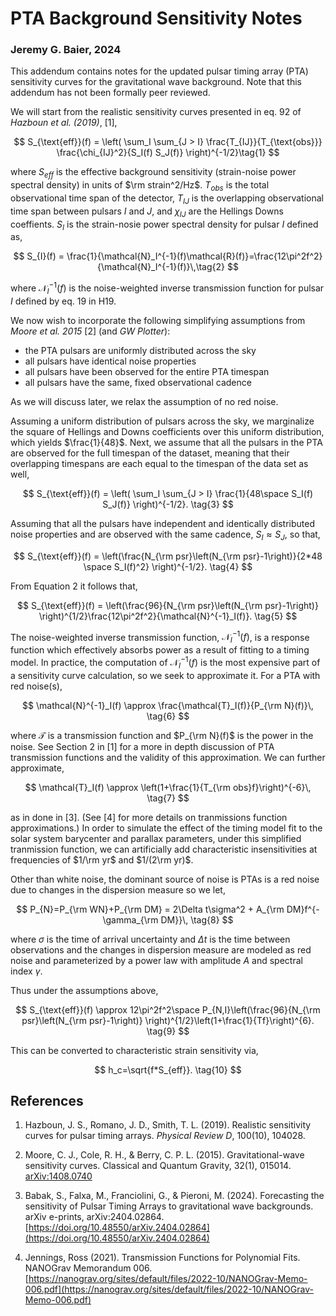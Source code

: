 # PTA Background Sensitivity Notes

### Jeremy G. Baier, 2024

This addendum contains notes for the updated pulsar timing array (PTA) sensitivity curves for the gravitational wave background. Note that this addendum has not been formally peer reviewed.

We will start from the realistic sensitivity curves presented in eq. 92 of *Hazboun et al. (2019)*, [1], 

$$
S_{\text{eff}}(f) = \left( \sum_I \sum_{J > I} \frac{T_{IJ}}{T_{\text{obs}}} \frac{\chi_{IJ}^2}{S_I(f) S_J(f)} \right)^{-1/2}\tag{1}
$$

where $S_{eff}$ is the effective background sensitivity (strain-noise power spectral density) in units of $\rm strain^2/Hz$. $T_{obs}$ is the total observational time span of the detector, $T_{IJ}$ is the overlapping observational time span between pulsars $I$ and $J$, and $\chi_{IJ}$ are the Hellings Downs coeffients. $S_I$ is the strain-nosie power spectral density for pulsar $I$ defined as,

$$
S_{I}(f) = \frac{1}{\mathcal{N}_I^{-1}(f)\mathcal{R}(f)}=\frac{12\pi^2f^2}{\mathcal{N}_I^{-1}(f)}\,\tag{2}
$$

where $\mathcal{N}_I^{-1}(f)$ is the noise-weighted inverse transmission function for pulsar $I$ defined by eq. 19 in H19.

We now wish to incorporate the following simplifying assumptions from *Moore et al. 2015* [2] (and *GW Plotter*):
- the PTA pulsars are uniformly distributed across the sky
- all pulsars have identical noise properties
- all pulsars have been observed for the entire PTA timespan
- all pulsars have the same, fixed observational cadence

As we will discuss later, we relax the assumption of no red noise.

Assuming a uniform distribution of pulsars across the sky, we marginalize the square of Hellings and Downs coefficients over this uniform distribution, which yields $\frac{1}{48}$. Next, we assume that all the pulsars in the PTA are observed for the full timespan of the dataset, meaning that their overlapping timespans are each equal to the timespan of the data set as well,

$$
S_{\text{eff}}(f) = \left( \sum_I \sum_{J > I} \frac{1}{48\space S_I(f) S_J(f)} \right)^{-1/2}.
\tag{3}
$$ 

Assuming that all the pulsars have independent and identically distributed noise properties and are observed with the same cadence, $S_I \approx S_J$, so that,

$$
S_{\text{eff}}(f) = \left(\frac{N_{\rm psr}\left(N_{\rm psr}-1\right)}{2*48 \space S_I(f)^2} \right)^{-1/2}.
\tag{4}
$$

From Equation 2 it follows that,

$$
S_{\text{eff}}(f) = \left(\frac{96}{N_{\rm psr}\left(N_{\rm psr}-1\right)} \right)^{1/2}\frac{12\pi^2f^2}{\mathcal{N}^{-1}_I(f)}.
\tag{5}
$$

The noise-weighted inverse transmission function, $\mathcal{N}^{-1}_I(f)$, is a response function which effectively absorbs power as a result of fitting to a timing model. In practice, the computation of $\mathcal{N}^{-1}_I(f)$ is the most expensive part of a sensitivity curve calculation, so we seek to approximate it. For a PTA with red noise(s),

$$
\mathcal{N}^{-1}_I(f) \approx \frac{\mathcal{T}_I(f)}{P_{\rm N}(f)}\,
\tag{6}
$$

where $\mathcal{T}$ is a transmission function and $P_{\rm N}(f)$ is the power in the noise. See Section 2 in [1] for a more in depth discussion of PTA transmission functions and the validity of this approximation. We can further approximate,

$$
\mathcal{T}_I(f) \approx \left(1+\frac{1}{T_{\rm obs}f}\right)^{-6}\,
\tag{7}
$$

as in done in [3]. (See [4] for more details on tranmissions function approximations.) In order to simulate the effect of the timing model fit to the solar system barycenter and parallax parameters, under this simplified tranmission function, we can artificially add characteristic insensitivities at frequencies of $1/\rm yr$ and $1/(2\rm yr)$.

Other than white noise, the dominant source of noise is PTAs is a red noise due to changes in the dispersion measure so we let,

$$
P_{N}=P_{\rm WN}+P_{\rm DM} = 2\Delta t\sigma^2 + A_{\rm DM}f^{-\gamma_{\rm DM}}\,
\tag{8}
$$

where $\sigma$ is the time of arrival uncertainty and $\Delta t$ is the time between observations and the changes in dispersion measure are modeled as red noise and parameterized by a power law with amplitude $A$ and spectral index $\gamma$.

Thus under the assumptions above,

$$
S_{\text{eff}}(f) \approx 12\pi^2f^2\space P_{N,I}\left(\frac{96}{N_{\rm psr}\left(N_{\rm psr}-1\right)}  \right)^{1/2}\left(1+\frac{1}{Tf}\right)^{6}.
\tag{9}
$$

This can be converted to characteristic strain sensitivity via,

$$
h_c=\sqrt{f*S_{eff}}.
\tag{10}
$$ 








## References

1) Hazboun, J. S., Romano, J. D., Smith, T. L. (2019). Realistic sensitivity curves for pulsar timing arrays. *Physical Review D*, 100(10), 104028.

2) Moore, C. J., Cole, R. H., & Berry, C. P. L. (2015). Gravitational-wave sensitivity curves. Classical and Quantum Gravity, 32(1), 015014. [arXiv:1408.0740](https://arxiv.org/abs/1408.0740)

3) Babak, S., Falxa, M., Franciolini, G., & Pieroni, M. (2024). Forecasting the sensitivity of Pulsar Timing Arrays to gravitational wave backgrounds. arXiv e-prints, arXiv:2404.02864. [https://doi.org/10.48550/arXiv.2404.02864](https://doi.org/10.48550/arXiv.2404.02864)

4) Jennings, Ross (2021). Transmission Functions for Polynomial Fits. NANOGrav Memorandum 006. [https://nanograv.org/sites/default/files/2022-10/NANOGrav-Memo-006.pdf](https://nanograv.org/sites/default/files/2022-10/NANOGrav-Memo-006.pdf)
